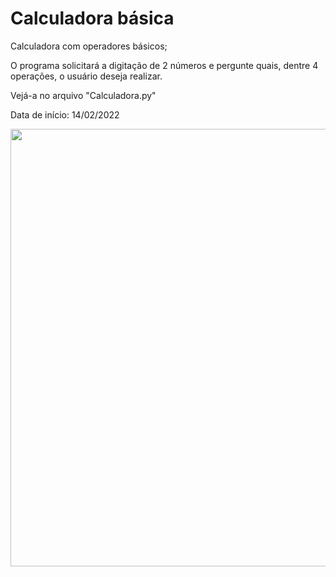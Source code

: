 # Calculadora básica
 Calculadora com operadores básicos;

 O programa solicitará a digitação de 2 números e pergunte quais, dentre 4 operações, o usuário deseja realizar.

 Vejá-a no arquivo "Calculadora.py"

 Data de início: 14/02/2022
 
 <div align="center">
 <img src="![WhatsApp Image 2022-02-14 at 21 50 28](https://user-images.githubusercontent.com/92998253/153972644-f6a69a6c-8af5-4a00-8304-fa351a08bd1d.jpeg)" width="700px" />
 </div>
